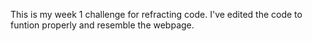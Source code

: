 This is my week 1 challenge for refracting code. 
I've edited the code to funtion properly and resemble the webpage.
